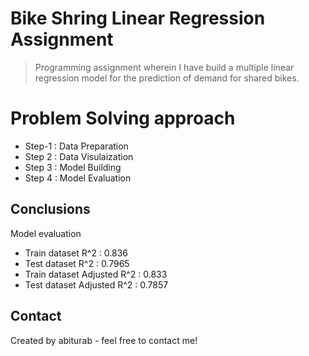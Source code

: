 # Bike Shring Linear Regression Assignment
> Programming assignment wherein I have build a multiple linear regression model for the prediction of demand for shared bikes.

# Problem Solving approach

- Step-1 : Data Preparation
- Step 2 : Data Visulaization
- Step 3 : Model Building
- Step 4 : Model Evaluation

## Conclusions
Model evaluation
- Train dataset R^2 : 0.836
- Test dataset R^2 : 0.7965
- Train dataset Adjusted R^2 : 0.833
- Test dataset Adjusted R^2 : 0.7857

## Contact
Created by abiturab - feel free to contact me!
